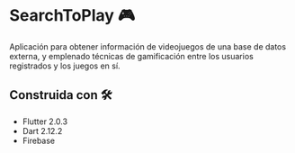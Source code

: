# SearchToPlay 🎮
Aplicación para obtener información de videojuegos de una base de datos externa, y emplenado técnicas de gamificación entre los usuarios registrados y los juegos en sí.

## Construida con 🛠
- Flutter 2.0.3
- Dart 2.12.2
- Firebase
